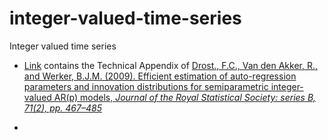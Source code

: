 # integer-valued-time-series
Integer valued time series
<ul>
<li><a href="https://github.com/ramonVDAKKER/integer-valued-time-series/blob/main/DvdAW%20(2009%3B%20JRSBB)%20-%20Technical%20Appendix.pdf"  target="_blank"  rel="noopener noreferrer">Link</a> contains the Technical Appendix of 
<a href=https://doi.org/10.1111/j.1467-9868.2008.00687.x" target="_blank"  rel="noopener noreferrer">
 Drost., F.C., Van den Akker, R., and Werker, B.J.M. (2009). Efficient estimation of auto-regression parameters
and innovation distributions for semiparametric
integer-valued AR(p) models, <i>Journal of the Royal Statistical Society: series B, 71(2), pp. 467–485</a><li>
 <ul>
  
